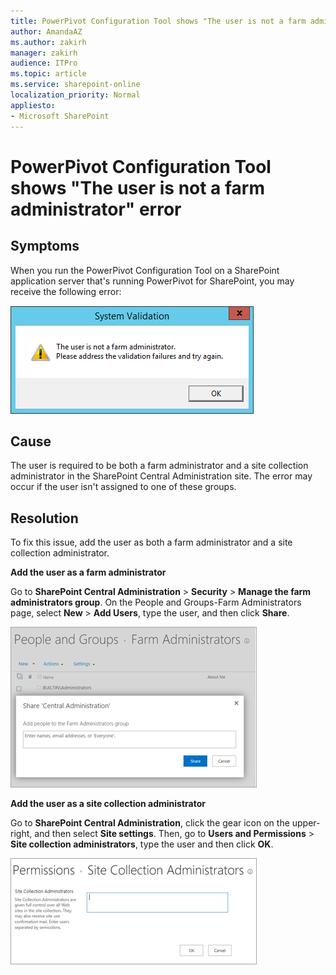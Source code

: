 ```yaml
---
title: PowerPivot Configuration Tool shows "The user is not a farm administrator" error 
author: AmandaAZ
ms.author: zakirh
manager: zakirh
audience: ITPro
ms.topic: article
ms.service: sharepoint-online
localization_priority: Normal
appliesto:
- Microsoft SharePoint
---
```


# PowerPivot Configuration Tool shows "The user is not a farm administrator" error

## Symptoms

When you run the PowerPivot Configuration Tool on a SharePoint application server that's running PowerPivot for SharePoint, you may receive the following error:

![the system validation dialog box](./media/powerpivot-configuration-tool-shows-user-not-farm-administrator/system-validation.png)

## Cause

The user is required to be both a farm administrator and a site collection administrator in the SharePoint Central Administration site. The error may occur if the user isn't assigned to one of these groups.

## Resolution

To fix this issue, add the user as both a farm administrator and a site collection administrator.

**Add the user as a farm administrator**

Go to **SharePoint Central Administration** > **Security** > **Manage the farm administrators group**. On the People and Groups-Farm Administrators page, select **New** > **Add Users**, type the user, and then click **Share**.

![the system validation dialog box](./media/powerpivot-configuration-tool-shows-user-not-farm-administrator/farm-administrators.png)

**Add the user as a site collection administrator**

Go to **SharePoint Central Administration**, click the gear icon on the upper-right, and then select **Site settings**. Then, go to **Users and Permissions** > **Site collection administrators**, type the user and then click **OK**.

![the system validation dialog box](./media/powerpivot-configuration-tool-shows-user-not-farm-administrator/site-collection-administrators.png)